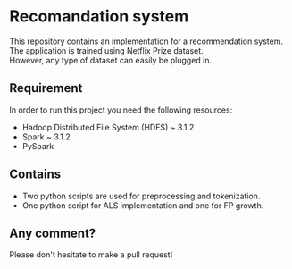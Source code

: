 # Recomandation system
This repository contains an implementation for a recommendation system. The application is trained using Netflix Prize dataset.<br>
However, any type of dataset can easily be plugged in.<br>

## Requirement
In order to run this project you need the following resources:
- Hadoop Distributed File System (HDFS) ~ 3.1.2
- Spark ~ 3.1.2
- PySpark


## Contains
- Two python scripts are used for preprocessing and tokenization.
- One python script for ALS implementation and one for FP growth.

## Any comment?
Please don't hesitate to make a pull request!


